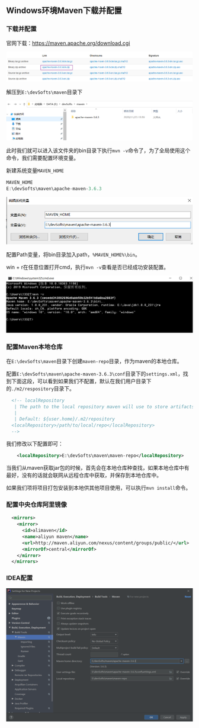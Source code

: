 ## Windows环境Maven下载并配置

### 下载并配置

官网下载：https://maven.apache.org/download.cgi

![image-20201123155816609](img/Maven%E5%AE%89%E8%A3%85%E9%85%8D%E7%BD%AE/image-20201123155816609.png)

解压到`E:\devSofts\maven`目录下

![image-20201123155955683](img/Maven%E5%AE%89%E8%A3%85%E9%85%8D%E7%BD%AE/image-20201123155955683.png)

此时我们就可以进入该文件夹的bin目录下执行`mvn -v`命令了，为了全局使用这个命令，我们需要配置环境变量。

新建系统变量`MAVEN_HOME`

```java
MAVEN_HOME
E:\devSofts\maven\apache-maven-3.6.3
```

![image-20201123160325618](img/Maven%E5%AE%89%E8%A3%85%E9%85%8D%E7%BD%AE/image-20201123160325618.png)

配置Path变量，将bin目录加入path，`%MAVEN_HOME%\bin`。

win + r在任意位置打开cmd，执行`mvn -v`查看是否已经成功安装配置。

![image-20201123160819981](img/Maven%E5%AE%89%E8%A3%85%E9%85%8D%E7%BD%AE/image-20201123160819981.png)

### 配置Maven本地仓库

在`E:\devSofts\maven`目录下创建`maven-repo`目录，作为maven的本地仓库。

配置`E:\devSofts\maven\apache-maven-3.6.3\conf`目录下的`settings.xml`，找到下面这段，可以看到如果我们不配置，默认在我们用户目录下的`./m2/respository`目录下。

```xml
  <!-- localRepository
   | The path to the local repository maven will use to store artifacts.
   |
   | Default: ${user.home}/.m2/repository
  <localRepository>/path/to/local/repo</localRepository>
  -->
```

我们修改以下配置即可：

```xml
    <localRepository>E:\devSofts\maven\maven-repo</localRepository>
```

当我们从maven获取jar包的时候，首先会在本地仓库种查找，如果本地仓库中有最好，没有的话就会联网从远程仓库中获取，并保存到本地仓库中。

如果我们项将项目打包安装到本地供其他项目使用，可以执行`mvn install`命令。

### 配置中央仓库阿里镜像

```xml
  <mirrors>
    <mirror>
      <id>alimaven</id>
      <name>aliyun maven</name>
      <url>http://maven.aliyun.com/nexus/content/groups/public/</url>
      <mirrorOf>central</mirrorOf> 
    </mirror>      
  </mirrors>
```

### IDEA配置

![image-20201123162011488](img/Maven%E5%AE%89%E8%A3%85%E9%85%8D%E7%BD%AE/image-20201123162011488.png)